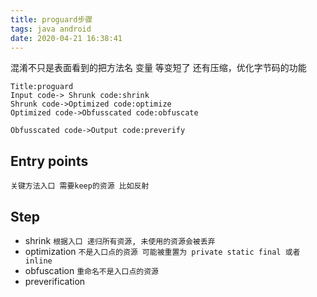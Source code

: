 ```yaml
---
title: proguard步骤
tags: java android
date: 2020-04-21 16:38:41
---
```


<!-- more -->

混淆不只是表面看到的把方法名 变量 等变短了 还有压缩，优化字节码的功能

```sequence
Title:proguard
Input code-> Shrunk code:shrink
Shrunk code->Optimized code:optimize
Optimized code->Obfusscated code:obfuscate
```
```sequence
Obfusscated code->Output code:preverify
```

## Entry points

    关键方法入口 需要keep的资源 比如反射

## Step

- shrink `根据入口 递归所有资源, 未使用的资源会被丢弃`
- optimization `不是入口点的资源 可能被重置为 private static final 或者 inline`
- obfuscation `重命名不是入口点的资源`
- preverification 